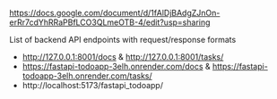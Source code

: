https://docs.google.com/document/d/1fAlDjBAdgZJnOn-erRr7cdYhRRaPBfLCO3QLmeOTB-4/edit?usp=sharing

List of backend API endpoints with request/response formats
- http://127.0.0.1:8001/docs & http://127.0.0.1:8001/tasks/
- https://fastapi-todoapp-3elh.onrender.com/docs & https://fastapi-todoapp-3elh.onrender.com/tasks/
- http://localhost:5173/fastapi_todoapp/
